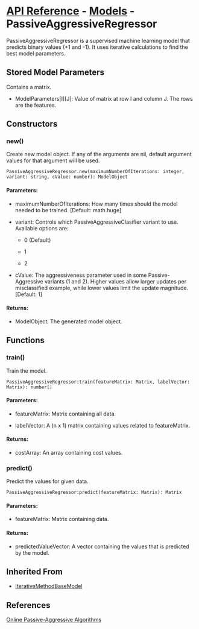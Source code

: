 # [API Reference](../../API.md) - [Models](../Models.md) - PassiveAggressiveRegressor

PassiveAggressiveRegressor is a supervised machine learning model that predicts binary values (+1 and -1). It uses iterative calculations to find the best model parameters.

## Stored Model Parameters

Contains a matrix.  

* ModelParameters[I][J]: Value of matrix at row I and column J. The rows are the features.

## Constructors

### new()

Create new model object. If any of the arguments are nil, default argument values for that argument will be used.

```
PassiveAggressiveRegressor.new(maximumNumberOfIterations: integer, variant: string, cValue: number): ModelObject
```

#### Parameters:

* maximumNumberOfIterations: How many times should the model needed to be trained. [Default: math.huge]

* variant: Controls which PassiveAggressiveClasifier variant to use. Available options are:

    * 0 (Default)
 
    * 1
 
    * 2

* cValue: The aggressiveness parameter used in some Passive-Aggressive variants (1 and 2). Higher values allow larger updates per misclassified example, while lower values limit the update magnitude. [Default: 1]

#### Returns:

* ModelObject: The generated model object.

## Functions

### train()

Train the model.

```
PassiveAggressiveRegressor:train(featureMatrix: Matrix, labelVector: Matrix): number[]
```

#### Parameters:

* featureMatrix: Matrix containing all data.

* labelVector: A (n x 1) matrix containing values related to featureMatrix.

#### Returns:

* costArray: An array containing cost values.

### predict()

Predict the values for given data.

```
PassiveAggressiveRegressor:predict(featureMatrix: Matrix): Matrix
```

#### Parameters:

* featureMatrix: Matrix containing data.

#### Returns:

* predictedValueVector: A vector containing the values that is predicted by the model.

## Inherited From

* [IterativeMethodBaseModel](IterativeMethodBaseModel.md)

## References

[Online Passive-Aggressive Algorithms](https://jmlr.csail.mit.edu/papers/volume7/crammer06a/crammer06a.pdf)

